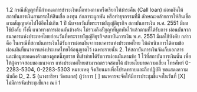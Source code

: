 1.2 กรณีสัญญาที่มีกําหนดการชำระเงินเมื่อทวงถามหรือเรียกให้ชำระคืน (Call
loan) ผ่อนผันให้สถาบันการเงินสามารถให้สินเชื่อ ลงทุน ก่อภาระผูกพัน หรือทำธุรกรรมที่มี
ลักษณะคล้ายการให้สินเชื่อ ตามสัญญาต่อไปได้อีกไม่เกิน 1 ปี นับจากวันที่พระราชบัญญัติธุรกิจ
สถาบันการเงิน พ.ศ. 2551 มีผลใช้บังคับ
ทั้งนี้ แนวทางการผ่อนผันข้างต้น ไม่รวมถึงสัญญาที่ผูกพันไว้แล้วตามที่ได้รับการ
ผ่อนผันจากธนาคารแห่งประเทศไทยก่อนวันที่พระราชบัญญัติธุรกิจสถาบันการเงิน พ.ศ. 2551
มีผลใช้บังคับ กล่าวคือ ในกรณีที่สถาบันการเงินได้รับการผ่อนผันจากธนาคารแห่งประเทศไทย
ให้ดำเนินการได้ตามข้อผ่อนผันที่ธนาคารแห่งประเทศไทยได้อนุญาตไว้
เฉพาะรายนั้น
2. ให้สถาบันการเงินจัดเก็บเอกสาร และข้อมูลยอดคงค้างของลูกหนี้ทุกราย
ที่เข้าข่ายได้รับการผ่อนผันตามข้อ 1 ไว้ที่สถาบันการเงินนั้น เพื่อให้ผู้ตรวจสอบของธนาคาร
แห่งประเทศไทยสามารถตรวจสอบได้
ฝ่ายนโยบายความเสี่ยง
โทรศัพท์ 0-2283-5304, 0-2283-5303
หมายเหตุ
จึงเรียนมาเพื่อโปรดทราบและถือปฏิบัติ
ขอแสดงความนับถือ
D_ 2.
S
(นางธาริษา วัฒนเกส)
ผู้ว่าการ
[ ] ธนาคารจะจัดให้มีการประชุมชี้แจงในวันที่
[X] ไม่มีการจัดประชุมชี้แจง
ณ
i
1
